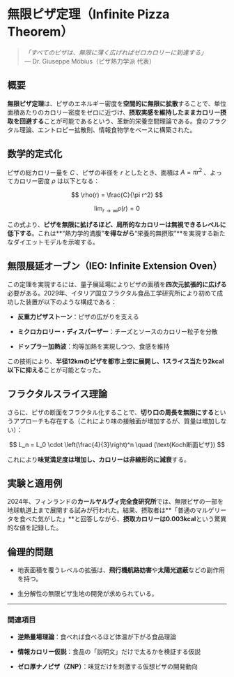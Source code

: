 **無限ピザ定理（Infinite Pizza Theorem）**
==================================

> _「すべてのピザは、無限に薄く広げればゼロカロリーに到達する」_  
> — Dr. Giuseppe Möbius（ピザ熱力学派 代表）

概要
--

**無限ピザ定理**は、ピザのエネルギー密度を**空間的に無限に拡散**することで、単位面積あたりのカロリー密度をゼロに近づけ、**摂取実感を維持したままカロリー摂取を回避する**ことが可能であるという、革新的栄養空間理論である。食のフラクタル理論、エントロピー拡散則、情報食物学をベースに構築された。

数学的定式化
------

ピザの総カロリー量を  $C$ 、ピザの半径を  $r$  としたとき、面積は  $A = \pi r^2$ 、よってカロリー密度  $\rho$  は以下となる：

$$
\rho(r) = \frac{C}{\pi r^2}
$$
 
$$
\lim_{r \to \infty} \rho(r) = 0
$$

この式より、**ピザを無限に拡げるほど、局所的なカロリーは無視できるレベルに低下する**。これは\*\*“熱力学的満腹”**を得ながら**“栄養的無摂取”\*\*を実現する新たなダイエットモデルを示唆する。

無限展延オーブン（IEO: Infinite Extension Oven）
--------------------------------------

この定理を実現するには、量子展延場によりピザの面積を**四次元拡張的に広げる**必要がある。2029年、イタリア国立フラクタル食品工学研究所により初めて成功した装置が以下のような構成である：

*   **反重力ピザストーン**：ピザの広がりを支える
    
*   **ミクロカロリー・ディスパーザー**：チーズとソースのカロリー粒子を分散
    
*   **ドップラー加熱波**：均等加熱を実現しつつ、食感を維持
    

この技術により、**半径12kmのピザを都市上空に展開し、1スライス当たり2kcal以下に抑える**ことが可能となった。

フラクタルスライス理論
-----------

さらに、ピザの断面をフラクタル化することで、**切り口の周長を無限にする**というアプローチも存在する（これにより味の接触面が増加するが、質量は増加しない）：

$$
L_n = L_0 \cdot \left(\frac{4}{3}\right)^n \quad (\text{Koch断面ピザ})
$$

これにより**味覚満足度は増加し、カロリーは非線形的に減衰**する。

実験と適用例
------

2024年、フィンランドの**カールヤルヴィ完全食研究所**では、無限ピザの一部を地球軌道上まで展開する試みが行われた。結果、摂取者は\*\*「普通のマルゲリータを食べた気がした」\*\*と回答しながら、**摂取カロリーは0.003kcal**という驚異的な値を記録した。

倫理的問題
-----

*   地表面積を覆うレベルの拡張は、**飛行機航路妨害**や**太陽光遮蔽**などの副作用を持つ。
    
*   生分解性の無限ピザ生地の開発が求められている。
    

* * *

### 関連項目

*   **逆熱量場理論**：食べれば食べるほど体温が下がる食品理論
    
*   **情報カロリー仮説**：食品の「説明文」だけで太るかを検証する仮説
    
*   **ゼロ厚ナノピザ（ZNP）**：味覚だけを刺激する仮想ピザの開発動向